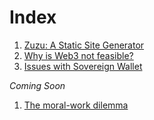 # Index

1. [Zuzu: A Static Site Generator](./zuzu.html)
1. [Why is Web3 not feasible?](./InfeasibleWeb3.html)
1. [Issues with Sovereign Wallet](./IssuesWithSovereignWallet.html)

*Coming Soon*

1. [The moral-work dilemma](./index.html)